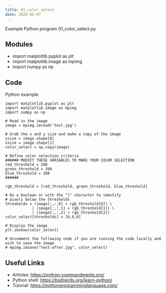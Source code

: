 ```yaml
---
title: 01_color_select
date: 2020-05-07
---
```

Example Python program 01_color_select.py

## Modules

* import matplotlib.pyplot as plt
* import matplotlib.image as mpimg
* import numpy as np

## Code

Python example

    import matplotlib.pyplot as plt
    import matplotlib.image as mpimg
    import numpy as np
    
    # Read in the image
    image = mpimg.imread('test.jpg')
    
    # Grab the x and y size and make a copy of the image
    ysize = image.shape[0]
    xsize = image.shape[1]
    color_select = np.copy(image)
    
    # Define color selection criteria
    ###### MODIFY THESE VARIABLES TO MAKE YOUR COLOR SELECTION
    red_threshold = 200
    green_threshold = 200
    blue_threshold = 200
    ######
    
    rgb_threshold = [red_threshold, green_threshold, blue_threshold]
    
    # Do a boolean or with the "|" character to identify
    # pixels below the thresholds
    thresholds = (image[:,:,0] < rgb_threshold[0]) \
                | (image[:,:,1] < rgb_threshold[1]) \
                | (image[:,:,2] < rgb_threshold[2])
    color_select[thresholds] = [0,0,0]
    
    # Display the image                 
    plt.imshow(color_select)
    
    # Uncomment the following code if you are running the code locally and wish to save the image
    # mpimg.imsave("test-after.jpg", color_select)
    

## Useful Links

- Articles: https://python-commandments.org/
- Python shell: https://bsdnerds.org/learn-python/
- Tutorial: https://pythonprogramminglanguage.com/
